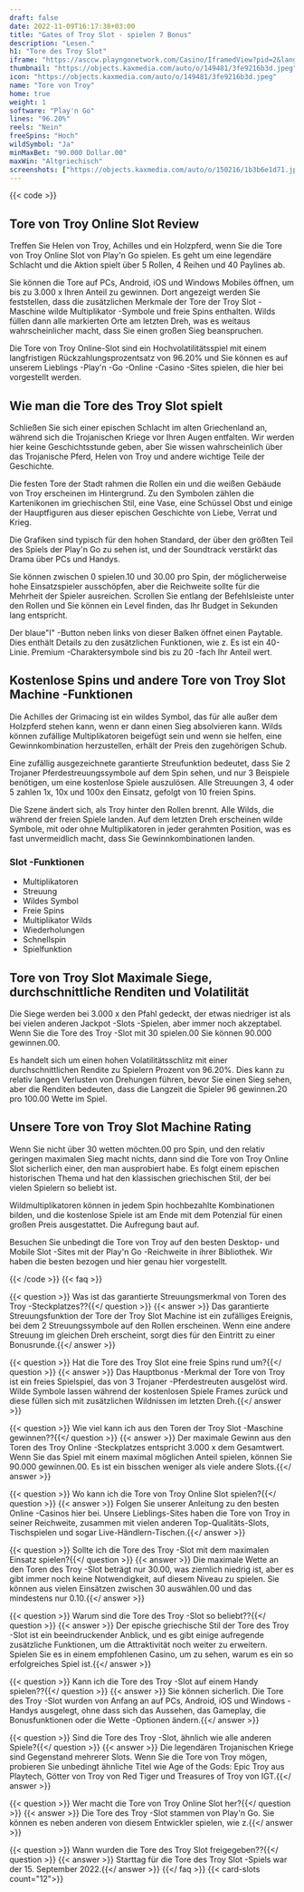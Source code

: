 ```yaml
---
draft: false
date: 2022-11-09T16:17:38+03:00
title: "Gates of Troy Slot - spielen 7 Bonus"
description: "Lesen."
h1: "Tore des Troy Slot"
iframe: "https://asccw.playngonetwork.com/Casino/IframedView?pid=2&lang=en_US&practice=1&channel=desktop&div=flashobject&width=100%25&height=100%25&user=&password=&ctx=&demo=2&brand=&lobby=&rccurrentsessiontime=0&rcintervaltime=0&rcaccounthistoryurl=&rccontinueurl=&rcexiturl=&rchistoryurlmode=&autoplaylimits=0&autoplayreset=0&callback=flashCallback&rcmga=&resourcelevel=0&hasjackpots=False&country=&pauseplay=&playlimit=&selftest=&sessiontime=&gid=gatesoftroy&gameId="
thumbnail: "https://objects.kaxmedia.com/auto/o/149481/3fe9216b3d.jpeg"
icon: "https://objects.kaxmedia.com/auto/o/149481/3fe9216b3d.jpeg"
name: "Tore von Troy"
home: true
weight: 1
software: "Play'n Go"
lines: "96.20%"
reels: "Nein"
freeSpins: "Hoch"
wildSymbol: "Ja"
minMaxBet: "90.000 Dollar.00"
maxWin: "Altgriechisch"
screenshots: ["https://objects.kaxmedia.com/auto/o/150216/1b3b6e1d71.jpeg"]
---
```


{{< code >}}<h2>Tore von Troy Online Slot Review</h2><p>Treffen Sie Helen von Troy, Achilles und ein Holzpferd, wenn Sie die Tore von Troy Online Slot von Play'n Go spielen. Es geht um eine legendäre Schlacht und die Aktion spielt über 5 Rollen, 4 Reihen und 40 Paylines ab.</p><p>Sie können die Tore auf PCs, Android, iOS und Windows Mobiles öffnen, um bis zu 3.000 x Ihren Anteil zu gewinnen. Dort angezeigt werden Sie feststellen, dass die zusätzlichen Merkmale der Tore der Troy Slot -Maschine wilde Multiplikator -Symbole und freie Spins enthalten. Wilds füllen dann alle markierten Orte am letzten Dreh, was es weitaus wahrscheinlicher macht, dass Sie einen großen Sieg beanspruchen.</p><p>Die Tore von Troy Online-Slot sind ein Hochvolatilitätsspiel mit einem langfristigen Rückzahlungsprozentsatz von 96.20% und Sie können es auf unserem Lieblings -Play'n -Go -Online -Casino -Sites spielen, die hier bei vorgestellt werden.</p><h2>Wie man die Tore des Troy Slot spielt</h2><p>Schließen Sie sich einer epischen Schlacht im alten Griechenland an, während sich die Trojanischen Kriege vor Ihren Augen entfalten. Wir werden hier keine Geschichtsstunde geben, aber Sie wissen wahrscheinlich über das Trojanische Pferd, Helen von Troy und andere wichtige Teile der Geschichte.</p><p>Die festen Tore der Stadt rahmen die Rollen ein und die weißen Gebäude von Troy erscheinen im Hintergrund. Zu den Symbolen zählen die Kartenikonen im griechischen Stil, eine Vase, eine Schüssel Obst und einige der Hauptfiguren aus dieser epischen Geschichte von Liebe, Verrat und Krieg.</p><p>Die Grafiken sind typisch für den hohen Standard, der über den größten Teil des Spiels der Play'n Go zu sehen ist, und der Soundtrack verstärkt das Drama über PCs und Handys.</p><p>Sie können zwischen 0 spielen.10 und 30.00 pro Spin, der möglicherweise hohe Einsatzspieler ausschöpfen, aber die Reichweite sollte für die Mehrheit der Spieler ausreichen. Scrollen Sie entlang der Befehlsleiste unter den Rollen und Sie können ein Level finden, das Ihr Budget in Sekunden lang entspricht.</p><p>Der blaue"I" -Button neben links von dieser Balken öffnet einen Paytable. Dies enthält Details zu den zusätzlichen Funktionen, wie z. Es ist ein 40-Linie. Premium -Charaktersymbole sind bis zu 20 -fach Ihr Anteil wert.</p><h2>Kostenlose Spins und andere Tore von Troy Slot Machine -Funktionen</h2><p>Die Achilles der Grimacing ist ein wildes Symbol, das für alle außer dem Holzpferd stehen kann, wenn er dann einen Sieg absolvieren kann. Wilds können zufällige Multiplikatoren beigefügt sein und wenn sie helfen, eine Gewinnkombination herzustellen, erhält der Preis den zugehörigen Schub.</p><p>Eine zufällig ausgezeichnete garantierte Streufunktion bedeutet, dass Sie 2 Trojaner Pferdestreuungssymbole auf dem Spin sehen, und nur 3 Beispiele benötigen, um eine kostenlose Spiele auszulösen. Alle Streuungen 3, 4 oder 5 zahlen 1x, 10x und 100x den Einsatz, gefolgt von 10 freien Spins.</p><p>Die Szene ändert sich, als Troy hinter den Rollen brennt. Alle Wilds, die während der freien Spiele landen. Auf dem letzten Dreh erscheinen wilde Symbole, mit oder ohne Multiplikatoren in jeder gerahmten Position, was es fast unvermeidlich macht, dass Sie Gewinnkombinationen landen.</p><h3>
Slot -Funktionen</h3><ul>
<li></span>
Multiplikatoren</li>
<li></span>
Streuung</li>
<li></span>
Wildes Symbol</li>
<li></span>
Freie Spins</li>
<li></span>
Multiplikator Wilds</li>
<li></span>
Wiederholungen</li>
<li></span>
Schnellspin</li>
<li></span>
Spielfunktion</li></ul><h2>Tore von Troy Slot Maximale Siege, durchschnittliche Renditen und Volatilität</h2><p>Die Siege werden bei 3.000 x den Pfahl gedeckt, der etwas niedriger ist als bei vielen anderen Jackpot -Slots -Spielen, aber immer noch akzeptabel. Wenn Sie die Tore des Troy -Slot mit 30 spielen.00 Sie können 90.000 gewinnen.00.</p><p>Es handelt sich um einen hohen Volatilitätsschlitz mit einer durchschnittlichen Rendite zu Spielern Prozent von 96.20%. Dies kann zu relativ langen Verlusten von Drehungen führen, bevor Sie einen Sieg sehen, aber die Renditen bedeuten, dass die Langzeit die Spieler 96 gewinnen.20 pro 100.00 Wette im Spiel.</p><h2>Unsere Tore von Troy Slot Machine Rating</h2><p>Wenn Sie nicht über 30 wetten möchten.00 pro Spin, und den relativ geringen maximalen Sieg macht nichts, dann sind die Tore von Troy Online Slot sicherlich einer, den man ausprobiert habe. Es folgt einem epischen historischen Thema und hat den klassischen griechischen Stil, der bei vielen Spielern so beliebt ist.</p><p>Wildmultiplikatoren können in jedem Spin hochbezahlte Kombinationen bilden, und die kostenlose Spiele ist am Ende mit dem Potenzial für einen großen Preis ausgestattet. Die Aufregung baut auf.</p><p>Besuchen Sie unbedingt die Tore von Troy auf den besten Desktop- und Mobile Slot -Sites mit der Play'n Go -Reichweite in ihrer Bibliothek. Wir haben die besten bezogen und hier genau hier vorgestellt.</p>
{{< /code >}}
{{< faq >}}

{{< question >}} Was ist das garantierte Streuungsmerkmal von Toren des Troy -Steckplatzes??{{</ question >}}
{{< answer >}} Das garantierte Streuungsfunktion der Tore der Troy Slot Machine ist ein zufälliges Ereignis, bei dem 2 Streuungssymbole auf den Rollen erscheinen. Wenn eine andere Streuung im gleichen Dreh erscheint, sorgt dies für den Eintritt zu einer Bonusrunde.{{</ answer >}}

{{< question >}} Hat die Tore des Troy Slot eine freie Spins rund um?{{</ question >}}
{{< answer >}} Das Hauptbonus -Merkmal der Tore von Troy ist ein freies Spielspiel, das von 3 Trojaner -Pferdestreuten ausgelöst wird. Wilde Symbole lassen während der kostenlosen Spiele Frames zurück und diese füllen sich mit zusätzlichen Wildnissen im letzten Dreh.{{</ answer >}}

{{< question >}} Wie viel kann ich aus den Toren der Troy Slot -Maschine gewinnen??{{</ question >}}
{{< answer >}} Der maximale Gewinn aus den Toren des Troy Online -Steckplatzes entspricht 3.000 x dem Gesamtwert. Wenn Sie das Spiel mit einem maximal möglichen Anteil spielen, können Sie 90.000 gewinnen.00. Es ist ein bisschen weniger als viele andere Slots.{{</ answer >}}

{{< question >}} Wo kann ich die Tore von Troy Online Slot spielen?{{</ question >}}
{{< answer >}} Folgen Sie unserer Anleitung zu den besten Online -Casinos hier bei. Unsere Lieblings-Sites haben die Tore von Troy in seiner Reichweite, zusammen mit vielen anderen Top-Qualitäts-Slots, Tischspielen und sogar Live-Händlern-Tischen.{{</ answer >}}

{{< question >}} Sollte ich die Tore des Troy -Slot mit dem maximalen Einsatz spielen?{{</ question >}}
{{< answer >}} Die maximale Wette an den Toren des Troy -Slot beträgt nur 30.00, was ziemlich niedrig ist, aber es gibt immer noch keine Notwendigkeit, auf diesem Niveau zu spielen. Sie können aus vielen Einsätzen zwischen 30 auswählen.00 und das mindestens nur 0.10.{{</ answer >}}

{{< question >}} Warum sind die Tore des Troy -Slot so beliebt??{{</ question >}}
{{< answer >}} Der epische griechische Stil der Tore des Troy -Slot ist ein beeindruckender Anblick, und es gibt einige aufregende zusätzliche Funktionen, um die Attraktivität noch weiter zu erweitern. Spielen Sie es in einem empfohlenen Casino, um zu sehen, warum es ein so erfolgreiches Spiel ist.{{</ answer >}}

{{< question >}} Kann ich die Tore des Troy -Slot auf einem Handy spielen??{{</ question >}}
{{< answer >}} Sie können sicherlich. Die Tore des Troy -Slot wurden von Anfang an auf PCs, Android, iOS und Windows -Handys ausgelegt, ohne dass sich das Aussehen, das Gameplay, die Bonusfunktionen oder die Wette -Optionen ändern.{{</ answer >}}

{{< question >}} Sind die Tore des Troy -Slot, ähnlich wie alle anderen Spiele?{{</ question >}}
{{< answer >}} Die legendären Trojanischen Kriege sind Gegenstand mehrerer Slots. Wenn Sie die Tore von Troy mögen, probieren Sie unbedingt ähnliche Titel wie Age of the Gods: Epic Troy aus Playtech, Götter von Troy von Red Tiger und Treasures of Troy von IGT.{{</ answer >}}

{{< question >}} Wer macht die Tore von Troy Online Slot her?{{</ question >}}
{{< answer >}} Die Tore des Troy -Slot stammen von Play'n Go. Sie können es neben anderen von diesem Entwickler spielen, wie z.{{</ answer >}}

{{< question >}} Wann wurden die Tore des Troy Slot freigegeben??{{</ question >}}
{{< answer >}} Starttag für die Tore des Troy Slot -Spiels war der 15. September 2022.{{</ answer >}}
{{</ faq >}}
{{< card-slots count="12">}}